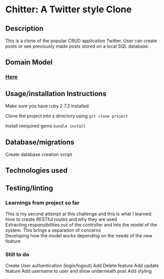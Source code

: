 # Chitter: A Twitter style Clone 

## Description

This is a clone of the popular CRUD application Twitter. User can create posts or see previously made posts stored on a local SQL database. 

## Domain Model

### [Here](https://drive.google.com/file/d/1F5j6tjuvF94mBVeEALjkHr5AhWK1iBaF/view?usp=sharing) <br> 

## Usage/installation Instructions 

Make sure you have ruby 2.7.3 installed

Clone the project into a directory using 
```git clone project```

Install reequired gems
```bundle install```

## Database/migrations 

Create database creation script 

## Technologies used 

## Testing/linting

### Learnings from project so far  

This is my second attempt at this challenge and this is what I learned: <br>
How to create RESTful routes and why they are used <br>
Extracting responsibilities out of the controller and into the model of the system. This brings a separation of concerns <br>
Developing how the model works depending on the needs of the new feature <br> 

### Still to do 
Create User authentication (login/logout) 
Add Delete feature 
Add update feature 
Add username to user and show underneath post
Add styling 










